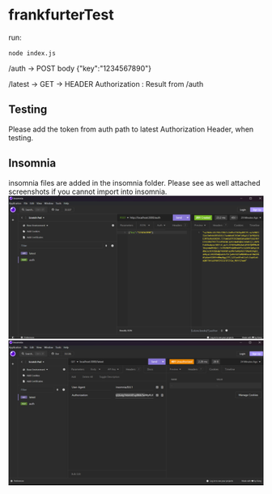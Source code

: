 # frankfurterTest

run:
```
node index.js
```

/auth -> POST body {"key":"1234567890"}
  
/latest -> GET -> HEADER Authorization : Result from /auth
  
## Testing
Please add the token from auth path to latest Authorization Header, when testing.

## Insomnia
insomnia files are added in the insomnia folder.
Please see as well attached screenshots if you cannot import into insomnia.
![alt text](https://github.com/k1ln/frankfurterTest/blob/main/insomnia/Auth.png?raw=true)
![alt text](https://github.com/k1ln/frankfurterTest/blob/main/insomnia/Latest.png?raw=true)






